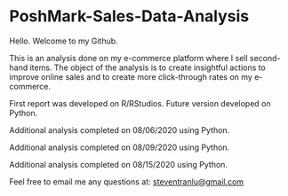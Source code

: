 # PoshMark-Sales-Data-Analysis

Hello. Welcome to my Github. 

This is an analysis done on my e-commerce platform where I sell second-hand items. 
The object of the analysis is to create insightful actions to improve online sales
and to create more click-through rates on my e-commerce.

First report was developed on R/RStudios. Future version developed on Python.

Additional analysis completed on 08/06/2020 using Python.

Additional analysis completed on 08/09/2020 using Python.

Additional analysis completed on 08/15/2020 using Python.

Feel free to email me any questions at: steventranlu@gmail.com
